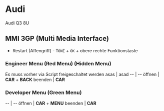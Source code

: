 # Audi

Audi Q3 8U

## MMI 3GP (Multi Media Interface)
- Restart (Affengriff) - `TONE` + `OK` + obere rechte Funktionstaste

### Engineer Menu (Red Menu) (Hidden Menu)
Es muss vorher via Script freigeschaltet werden
asas | asad
-- | --
öffnen | **CAR** + **BACK**
beenden | **CAR**

### Developer Menu (Green Menu)

-- | --
öffnen | **CAR** + **MENU**
beenden | **CAR**

